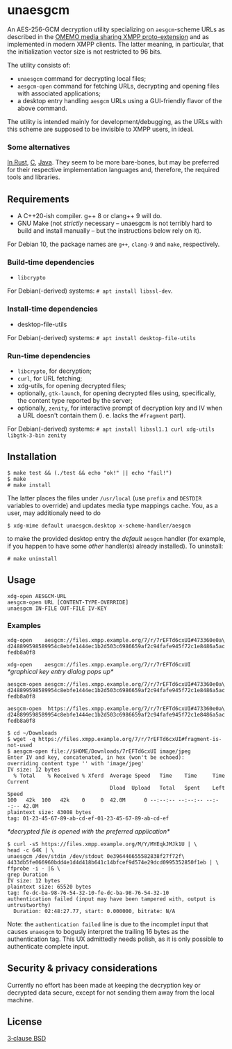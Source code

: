 
# unaesgcm
An AES-256-GCM decryption utility specializing on `aesgcm`-scheme URLs as
described in the [OMEMO media sharing XMPP proto-extension](https://xmpp.org/extensions/inbox/omemo-media-sharing.html)
and as implemented in modern XMPP clients. The latter meaning, in particular,
that the initialization vector size is not restricted to 96 bits.

The utility consists of:

* `unaesgcm` command for decrypting local files;
* `aesgcm-open` command for fetching URLs, decrypting and opening files with
associated applications;
* a desktop entry handling `aesgcm` URLs using a GUI-friendly flavor of the
above command.

The utility is intended mainly for development/debugging, as the URLs with this
scheme are supposed to be invisible to XMPP users, in ideal.

### Some alternatives

[In Rust](https://github.com/moparisthebest/ImageDownloader),
[C](https://github.com/moparisthebest/ImageDownloader/blob/master/aesgcm.c),
[Java](https://github.com/iNPUTmice/ImageDownloader).
They seem to be more bare-bones, but may be preferred for their respective
implementation languages and, therefore, the required tools and libraries.


## Requirements

* A C++20-ish compiler. g++ 8 or clang++ 9 will do.
* GNU Make (not *strictly* necessary – unaesgcm is not terribly hard to build
and install manually – but the instructions below rely on it).

For Debian 10, the package names are `g++`, `clang-9` and `make`, respectively.

### Build-time dependencies

* `libcrypto`

For Debian(-derived) systems: `# apt install libssl-dev`.

### Install-time dependencies

* desktop-file-utils

For Debian(-derived) systems: `# apt install desktop-file-utils`

### Run-time dependencies

* `libcrypto`, for decryption;
* `curl`, for URL fetching;
* xdg-utils, for opening decrypted files;
* optionally, `gtk-launch`, for opening decrypted files using, specifically,
the content type reported by the server;
* optionally, `zenity`, for interactive prompt of decryption key and IV when a
URL doesn't contain them (i. e. lacks the `#fragment` part).

For Debian(-derived) systems: `# apt install libssl1.1 curl xdg-utils
libgtk-3-bin zenity`


## Installation

```
$ make test && (./test && echo "ok!" || echo "fail!")
$ make
# make install
```

The latter places the files under `/usr/local` (use `prefix` and `DESTDIR`
variables to override) and updates media type mappings cache. You, as a user,
may additionaly need to do

`$ xdg-mime default unaesgcm.desktop x-scheme-handler/aesgcm`

to make the provided desktop entry the *default* `aesgcm` handler (for example,
if you happen to have some *other* handler(s) already installed). To uninstall:

`# make uninstall`

## Usage

```
xdg-open AESGCM-URL
aesgcm-open URL [CONTENT-TYPE-OVERRIDE]
unaesgcm IN-FILE OUT-FILE IV-KEY
```

### Examples

`xdg-open    aesgcm://files.xmpp.example.org/7/r/7rEFTd6cxUI#473360e0a\
d248899598589954c8ebfe1444ec1b2d503c6986659af2c94fafe945f72c1e8486a5acfedb8a0f8`

`xdg-open    aesgcm://files.xmpp.example.org/7/r/7rEFTd6cxUI`  
*\*graphical key entry dialog pops up\**

`aesgcm-open aesgcm://files.xmpp.example.org/7/r/7rEFTd6cxUI#473360e0a\
d248899598589954c8ebfe1444ec1b2d503c6986659af2c94fafe945f72c1e8486a5acfedb8a0f8`

`aesgcm-open  https://files.xmpp.example.org/7/r/7rEFTd6cxUI#473360e0a\
d248899598589954c8ebfe1444ec1b2d503c6986659af2c94fafe945f72c1e8486a5acfedb8a0f8`

```
$ cd ~/Downloads
$ wget -q https://files.xmpp.example.org/7/r/7rEFTd6cxUI#fragment-is-not-used
$ aesgcm-open file://$HOME/Downloads/7rEFTd6cxUI image/jpeg
Enter IV and key, concatenated, in hex (won't be echoed): 
overriding content type '' with 'image/jpeg'
IV size: 12 bytes
  % Total    % Received % Xferd  Average Speed   Time    Time     Time  Current
                                 Dload  Upload   Total   Spent    Left  Speed
100   42k  100   42k    0     0  42.0M      0 --:--:-- --:--:-- --:--:-- 42.0M
plaintext size: 43008 bytes
tag: 01-23-45-67-89-ab-cd-ef-01-23-45-67-89-ab-cd-ef
```  
*\*decrypted file is opened with the preferred application\**

```
$ curl -sS https://files.xmpp.example.org/M/Y/MYEqkJMJk1U | \
head -c 64K | \
unaesgcm /dev/stdin /dev/stdout 0e396446655582838f27f72f\
4433db5fe066960bdd4e1d4d418b641c14bfcef9d574e29dcd0995352850f1eb | \
ffprobe -i - |& \
grep Duration
IV size: 12 bytes
plaintext size: 65520 bytes
tag: fe-dc-ba-98-76-54-32-10-fe-dc-ba-98-76-54-32-10
authentication failed (input may have been tampered with, output is untrustworthy)
  Duration: 02:48:27.77, start: 0.000000, bitrate: N/A
```  
Note: the `authentication failed` line is due to the incomplet input that causes
`unaesgcm` to bogusly interpret the trailing 16 bytes as the authentication tag.
This UX admittedly needs polish, as it is only possible to authenticate complete
input.

## Security & privacy considerations

Currently no effort has been made at keeping the decryption key or decrypted
data secure, except for not sending them away from the local machine.

## License

[3‐clause BSD](LICENSE.md)
